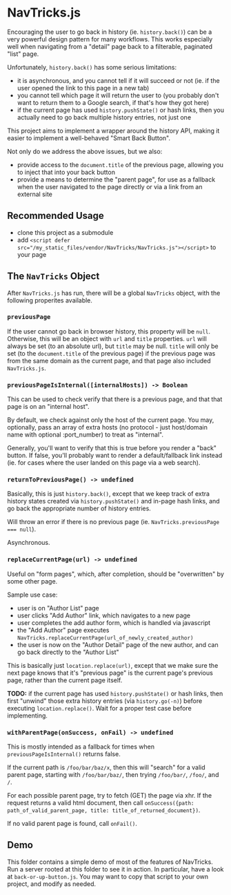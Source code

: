 # NavTricks.js

Encouraging the user to go back in history (ie. `history.back()`) can be a very powerful design pattern for many workflows. This works especially well when navigating from a "detail" page back to a filterable, paginated "list" page.

Unfortunately, `history.back()` has some serious limitations:
- it is asynchronous, and you cannot tell if it will succeed or not (ie. if the user opened the link to this page in a new tab)
- you cannot tell which page it will return the user to (you probably don't want to return them to a Google search, if that's how they got here)
- if the current page has used `history.pushState()` or hash links, then you actually need to go back multiple history entries, not just one

This project aims to implement a wrapper around the history API, making it easier to implement a well-behaved "Smart Back Button". 

Not only do we address the above issues, but we also:
- provide access to the `document.title` of the previous page, allowing you to inject that into your back button
- provide a means to determine the "parent page", for use as a fallback when the user navigated to the page directly or via a link from an external site

## Recommended Usage

- clone this project as a submodule
- add `<script defer src="/my_static_files/vendor/NavTricks/NavTricks.js"></script>` to your page

## The `NavTricks` Object
After `NavTricks.js` has run, there will be a global `NavTricks` object, with the following properites available.

### `previousPage`

If the user cannot go back in browser history, this property will be `null`. Otherwise, this will be an object with `url` and `title` properties. `url` will always be set (to an absolute url), but `title` may be null. `title` will only be set (to the `document.title` of the previous page) if the previous page was from the same domain as the current page, and that page also included `NavTricks.js`. 

### `previousPageIsInternal([internalHosts]) -> Boolean`

This can be used to check verify that there is a previous page, and that that page is on an "internal host". 

By default, we check against only the host of the current page. You may, optionally, pass an array of extra hosts (no protocol - just host/domain name with optional :port_number) to treat as "internal".

Generally, you'll want to verify that this is true before you render a "back" button. If false, you'll probably want to render a default/fallback link instead (ie. for cases where the user landed on this page via a web search).

### `returnToPreviousPage() -> undefined`

Basically, this is just `history.back()`, except that we keep track of extra history states created via `history.pushState()` and in-page hash links, and go back the appropriate number of history entries.

Will throw an error if there is no previous page (ie. `NavTricks.previousPage === null`).

Asynchronous. 

### `replaceCurrentPage(url) -> undefined`

Useful on "form pages", which, after completion, should be "overwritten" by some other page.

Sample use case:
- user is on "Author List" page
- user clicks "Add Author" link, which navigates to a new page
- user completes the add author form, which is handled via javascript
- the "Add Author" page executes `NavTricks.replaceCurrentPage(url_of_newly_created_author)`
- the user is now on the "Author Detail" page of the new author, and can go back directly to the "Author List"

This is basically just `location.replace(url)`, except that we make sure the next page knows that it's "previous page" is the current page's previous page, rather than the current page itself.

**TODO:** if the current page has used `history.pushState()` or hash links, then first "unwind" those extra history entries (via `history.go(-n)`) before executing `location.replace()`. Wait for a proper test case before implementing.

### `withParentPage(onSuccess, onFail) -> undefined`

This is mostly intended as a fallback for times when `previousPageIsInternal()` returns false.

If the current path is `/foo/bar/baz/x`, then this will "search" for a valid parent page, starting with `/foo/bar/baz/`, then trying `/foo/bar/`, `/foo/`, and `/`.

For each possible parent page, try to fetch (GET) the page via xhr. If the request returns a valid html document, then call `onSuccess({path: path_of_valid_parent_page, title: title_of_returned_document})`.

If no valid parent page is found, call `onFail()`.

## Demo

This folder contains a simple demo of most of the features of NavTricks. Run a server rooted at this folder to see it in action. In particular, have a look at `back-or-up-button.js`. You may want to copy that script to your own project, and modify as needed.
